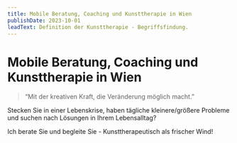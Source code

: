 ```yaml
---
title: Mobile Beratung, Coaching und Kunsttherapie in Wien
publishDate: 2023-10-01
leadText: Definition der Kunsttherapie - Begriffsfindung. 
---
```


# Mobile Beratung, Coaching und Kunsttherapie in Wien

> “Mit der kreativen Kraft, die Veränderung möglich macht.”

Stecken Sie in einer Lebenskrise, haben tägliche kleinere/größere Probleme und suchen nach Lösungen in Ihrem Lebensalltag?

Ich berate Sie und begleite Sie  - Kunsttherapeutisch als frischer Wind!
